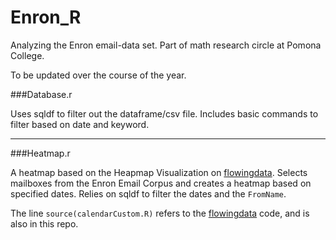 Enron_R
=======

Analyzing the Enron email-data set. Part of math research circle at Pomona College. 

To be updated over the course of the year. 


###Database.r 

Uses sqldf to filter out the dataframe/csv file. Includes basic commands to filter based on date and keyword. 

***

###Heatmap.r

A heatmap based on the Heapmap Visualization on [flowingdata](www.flowingdata.com). Selects mailboxes from the Enron Email Corpus and creates a heatmap based on specified dates. Relies on sqldf to filter the dates and the `FromName`.

The line `source(calendarCustom.R)` refers to the [flowingdata](www.flowingdata.com) code, and is also in this repo. 

